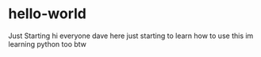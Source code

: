 # hello-world
Just Starting
hi everyone dave here just starting to learn how to use this
im learning python too btw
